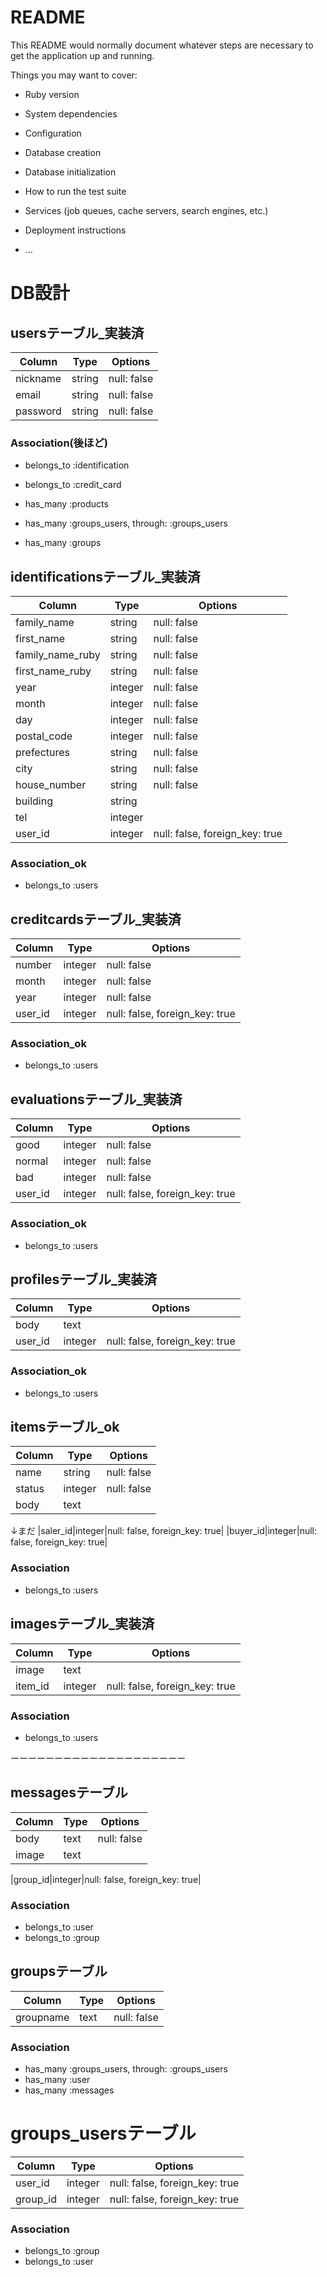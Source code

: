 # README

This README would normally document whatever steps are necessary to get the
application up and running.

Things you may want to cover:

* Ruby version

* System dependencies

* Configuration

* Database creation

* Database initialization

* How to run the test suite

* Services (job queues, cache servers, search engines, etc.)

* Deployment instructions

* ...

# DB設計
## usersテーブル_実装済
|Column|Type|Options|
|------|----|-------|
|nickname|string|null: false|
|email|string|null: false|
|password|string|null: false|

### Association(後ほど)
- belongs_to :identification
- belongs_to :credit_card
- has_many :products



- has_many :groups_users,  through:  :groups_users
- has_many :groups


## identificationsテーブル_実装済
|Column|Type|Options|
|------|----|-------|
|family_name|string|null: false|
|first_name|string|null: false|
|family_name_ruby|string|null: false|
|first_name_ruby|string|null: false|
|year|integer|null: false|
|month|integer|null: false|
|day|integer|null: false|
|postal_code|integer|null: false|
|prefectures|string|null: false|
|city|string|null: false|
|house_number|string|null: false|
|building|string||
|tel|integer||
|user_id|integer|null: false, foreign_key: true|

### Association_ok
- belongs_to :users


## creditcardsテーブル_実装済
|Column|Type|Options|
|------|----|-------|
|number|integer|null: false|
|month|integer|null: false|
|year|integer|null: false|
|user_id|integer|null: false, foreign_key: true|

### Association_ok
- belongs_to :users


## evaluationsテーブル_実装済
|Column|Type|Options|
|------|----|-------|
|good|integer|null: false|
|normal|integer|null: false|
|bad|integer|null: false|
|user_id|integer|null: false, foreign_key: true|

### Association_ok
- belongs_to :users


## profilesテーブル_実装済
|Column|Type|Options|
|------|----|-------|
|body|text||
|user_id|integer|null: false, foreign_key: true|

### Association_ok
- belongs_to :users




## itemsテーブル_ok
|Column|Type|Options|
|------|----|-------|
|name|string|null: false|
|status|integer|null: false|
|body|text|

↓まだ
|saler_id|integer|null: false, foreign_key: true|
|buyer_id|integer|null: false, foreign_key: true|

### Association
- belongs_to :users


## imagesテーブル_実装済
|Column|Type|Options|
|------|----|-------|
|image|text||
|item_id|integer|null: false, foreign_key: true|

### Association
- belongs_to :users



ーーーーーーーーーーーーーーーーーーーー
## messagesテーブル
|Column|Type|Options|
|------|----|-------|
|body|text|null: false|
|image|text||

|group_id|integer|null: false, foreign_key: true|

### Association
- belongs_to :user
- belongs_to :group

## groupsテーブル
|Column|Type|Options|
|------|----|-------|
|groupname|text|null: false|

### Association
- has_many :groups_users,  through:  :groups_users
- has_many :user
- has_many :messages

# groups_usersテーブル
|Column|Type|Options|
|------|----|-------|
|user_id|integer|null: false, foreign_key: true|
|group_id|integer|null: false, foreign_key: true|

### Association
- belongs_to :group
- belongs_to :user


